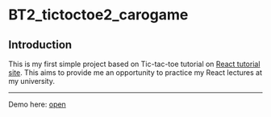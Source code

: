 # BT2_tictoctoe2_carogame #

## Introduction ##
This is my first simple project based on Tic-tac-toe tutorial on [React tutorial site](https://reactjs.org/tutorial/tutorial.html). This aims to provide me an opportunity to practice my React lectures at my university.<hr>
Demo here: [open](https://bt2-tictactoe-carogame.herokuapp.com/)
